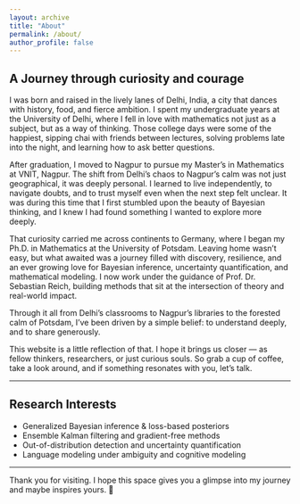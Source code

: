 ```yaml
---
layout: archive
title: "About"
permalink: /about/
author_profile: false
---
```


## A Journey through curiosity and courage

I was born and raised in the lively lanes of Delhi, India, a city that dances with history, food, and fierce ambition. I spent my undergraduate years at the University of Delhi, where I fell in love with mathematics not just as a subject, but as a way of thinking. Those college days were some of the happiest, sipping chai with friends between lectures, solving problems late into the night, and learning how to ask better questions.

After graduation, I moved to Nagpur to pursue my Master’s in Mathematics at VNIT, Nagpur. The shift from Delhi’s chaos to Nagpur’s calm was not just geographical, it was deeply personal. I learned to live independently, to navigate doubts, and to trust myself even when the next step felt unclear. It was during this time that I first stumbled upon the beauty of Bayesian thinking, and I knew I had found something I wanted to explore more deeply.

That curiosity carried me across continents to Germany, where I began my Ph.D. in Mathematics at the University of Potsdam. Leaving home wasn’t easy, but what awaited was a journey filled with discovery, resilience, and an ever growing love for Bayesian inference, uncertainty quantification, and mathematical modeling. I now work under the guidance of Prof. Dr. Sebastian Reich, building methods that sit at the intersection of theory and real-world impact.

Through it all from Delhi’s classrooms to Nagpur’s libraries to the forested calm of Potsdam, I’ve been driven by a simple belief: to understand deeply, and to share generously.

This website is a little reflection of that. I hope it brings us closer — as fellow thinkers, researchers, or just curious souls. So grab a cup of coffee, take a look around, and if something resonates with you, let’s talk.

---

## Research Interests

- Generalized Bayesian inference & loss-based posteriors  
- Ensemble Kalman filtering and gradient-free methods  
- Out-of-distribution detection and uncertainty quantification  
- Language modeling under ambiguity and cognitive modeling

---
Thank you for visiting. I hope this space gives you a glimpse into my journey and maybe inspires yours. 🌱
